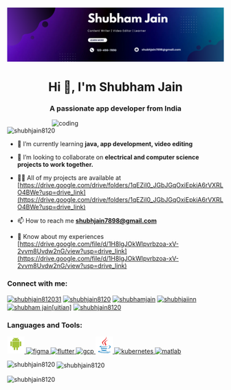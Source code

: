 ![logo](https://github.com/shubhjain8120/shubhjain8120/blob/main/LinkedIn%20banner%2001.png)
<h1 align="center">Hi 👋, I'm Shubham Jain</h1>
<h3 align="center">A passionate app developer from India</h3>
<img align="right" alt="coding" width="400" src"https://github.com/shubhjain8120/shubhjain8120/blob/main/download.jpg">

<p align="left"> <img src="https://komarev.com/ghpvc/?username=shubhjain8120&label=Profile%20views&color=0e75b6&style=flat" alt="shubhjain8120" /> </p>

- 🌱 I’m currently learning **java, app development, video editing**

- 👯 I’m looking to collaborate on **electrical and computer science projects to work together.**

- 👨‍💻 All of my projects are available at [https://drive.google.com/drive/folders/1qEZiI0_JGbJGqOxiEpkiA6rVXRLO4BWe?usp=drive_link](https://drive.google.com/drive/folders/1qEZiI0_JGbJGqOxiEpkiA6rVXRLO4BWe?usp=drive_link)

- 📫 How to reach me **shubhjain7898@gmail.com**

- 📄 Know about my experiences [https://drive.google.com/file/d/1H8lgJOkWlpvrbzoa-xV-2vvm8Uvdw2nG/view?usp=drive_link](https://drive.google.com/file/d/1H8lgJOkWlpvrbzoa-xV-2vvm8Uvdw2nG/view?usp=drive_link)

<h3 align="left">Connect with me:</h3>
<p align="left">
<a href="https://twitter.com/shubhjain812031" target="blank"><img align="center" src="https://raw.githubusercontent.com/rahuldkjain/github-profile-readme-generator/master/src/images/icons/Social/twitter.svg" alt="shubhjain812031" height="30" width="40" /></a>
<a href="https://linkedin.com/in/shubhjain8120" target="blank"><img align="center" src="https://raw.githubusercontent.com/rahuldkjain/github-profile-readme-generator/master/src/images/icons/Social/linked-in-alt.svg" alt="shubhjain8120" height="30" width="40" /></a>
<a href="https://fb.com/shubhamjain" target="blank"><img align="center" src="https://raw.githubusercontent.com/rahuldkjain/github-profile-readme-generator/master/src/images/icons/Social/facebook.svg" alt="shubhamjain" height="30" width="40" /></a>
<a href="https://instagram.com/shubhjaiinn" target="blank"><img align="center" src="https://raw.githubusercontent.com/rahuldkjain/github-profile-readme-generator/master/src/images/icons/Social/instagram.svg" alt="shubhjaiinn" height="30" width="40" /></a>
<a href="https://www.youtube.com/c/shubham jain[uitian]" target="blank"><img align="center" src="https://raw.githubusercontent.com/rahuldkjain/github-profile-readme-generator/master/src/images/icons/Social/youtube.svg" alt="shubham jain[uitian]" height="30" width="40" /></a>
<a href="https://discord.gg/shubhjain8120" target="blank"><img align="center" src="https://raw.githubusercontent.com/rahuldkjain/github-profile-readme-generator/master/src/images/icons/Social/discord.svg" alt="shubhjain8120" height="30" width="40" /></a>
</p>

<h3 align="left">Languages and Tools:</h3>
<p align="left"> <a href="https://developer.android.com" target="_blank" rel="noreferrer"> <img src="https://raw.githubusercontent.com/devicons/devicon/master/icons/android/android-original-wordmark.svg" alt="android" width="40" height="40"/> </a> <a href="https://www.figma.com/" target="_blank" rel="noreferrer"> <img src="https://www.vectorlogo.zone/logos/figma/figma-icon.svg" alt="figma" width="40" height="40"/> </a> <a href="https://flutter.dev" target="_blank" rel="noreferrer"> <img src="https://www.vectorlogo.zone/logos/flutterio/flutterio-icon.svg" alt="flutter" width="40" height="40"/> </a> <a href="https://cloud.google.com" target="_blank" rel="noreferrer"> <img src="https://www.vectorlogo.zone/logos/google_cloud/google_cloud-icon.svg" alt="gcp" width="40" height="40"/> </a> <a href="https://www.java.com" target="_blank" rel="noreferrer"> <img src="https://raw.githubusercontent.com/devicons/devicon/master/icons/java/java-original.svg" alt="java" width="40" height="40"/> </a> <a href="https://kubernetes.io" target="_blank" rel="noreferrer"> <img src="https://www.vectorlogo.zone/logos/kubernetes/kubernetes-icon.svg" alt="kubernetes" width="40" height="40"/> </a> <a href="https://www.mathworks.com/" target="_blank" rel="noreferrer"> <img src="https://upload.wikimedia.org/wikipedia/commons/2/21/Matlab_Logo.png" alt="matlab" width="40" height="40"/> </a> </p>

<p><img align="left" src="https://github-readme-stats.vercel.app/api/top-langs?username=shubhjain8120&show_icons=true&locale=en&layout=compact" alt="shubhjain8120" /></p>

<p>&nbsp;<img align="center" src="https://github-readme-stats.vercel.app/api?username=shubhjain8120&show_icons=true&locale=en" alt="shubhjain8120" /></p>

<p><img align="center" src="https://github-readme-streak-stats.herokuapp.com/?user=shubhjain8120&" alt="shubhjain8120" /></p>
